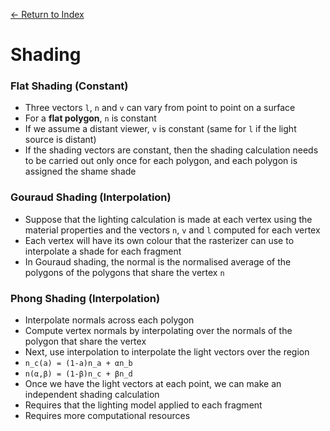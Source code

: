 [← Return to Index](https://github.com/cjmlgrto/fit3088-notes/)

# Shading

### Flat Shading (Constant)

* Three vectors `l`, `n` and `v` can vary from point to point on a surface
* For a **flat polygon**, `n` is constant
* If we assume a distant viewer, `v` is constant (same for `l` if the light source is distant)
* If the shading vectors are constant, then the shading calculation needs to be carried out only once for each polygon, and each polygon is assigned the shame shade

### Gouraud Shading (Interpolation)

* Suppose that the lighting calculation is made at each vertex using the material properties and the vectors `n`, `v` and `l` computed for each vertex
* Each vertex will have its own colour that the rasterizer can use to interpolate a shade for each fragment
* In Gouraud shading, the normal is the normalised average of the polygons of the polygons that share the vertex `n`

### Phong Shading (Interpolation)

* Interpolate normals across each polygon
* Compute vertex normals by interpolating over the normals of the polygon that share the vertex
* Next, use interpolation to interpolate the light vectors over the region
* `n_c(a) = (1-a)n_a + αn_b`
* `n(α,β) = (1-β)n_c + βn_d`
* Once we have the light vectors at each point, we can make an independent shading calculation
* Requires that the lighting model applied to each fragment
* Requires more computational resources
